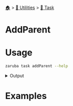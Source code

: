 <!--startTocHeader-->
[🏠](../../README.md) > [🔧 Utilities](../README.md) > [🔨 Task](README.md)
# AddParent
<!--endTocHeader-->


# Usage

<!--startCode-->
```bash
zaruba task addParent --help
```
 
<details>
<summary>Output</summary>
 
```````
Add task parent

Usage:
  zaruba task addParent <projectFile> <taskName> <newParentNames> [flags]

Flags:
  -h, --help   help for addParent
```````
</details>
<!--endCode-->

# Examples


<!--startTocSubTopic-->
<!--endTocSubTopic-->